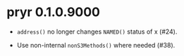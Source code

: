 # pryr 0.1.0.9000

* `address()` no longer changes `NAMED()` status of x (#24).

* Use non-internal `nonS3Methods()` where needed (#38).
